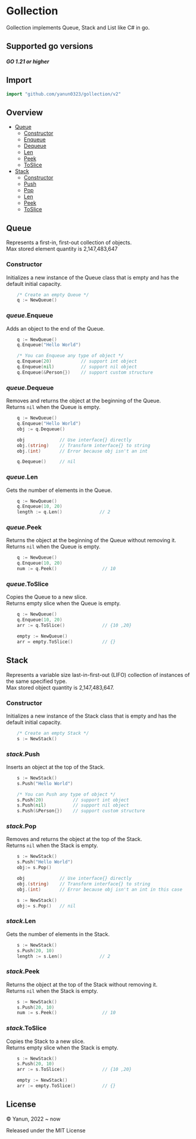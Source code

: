 # Gollection

Gollection implements Queue, Stack and List like C# in go.



## Supported go versions
#### _GO 1.21 or higher_



## Import
```go
import "github.com/yanun0323/gollection/v2"
```



## Overview
- [Queue](#Queue)
    - [Constructor](#Queue)
    - [Enqueue](#queueEnqueue)
    - [Dequeue](#queueDequeue)
    - [Len](#queueLen)
    - [Peek](#queuePeek)
    - [ToSlice](#queueToSlice)
- [Stack](#Stack)
    - [Constructor](#Stack)
    - [Push](#stackPush)
    - [Pop](#stackPop)
    - [Len](#stackLen)
    - [Peek](#stackPeek)
    - [ToSlice](#stackToSlice)


## Queue
Represents a first-in, first-out collection of objects.<br/>
Max stored element quantity is 2,147,483,647

### Constructor
Initializes a new instance of the Queue class that is empty and has the default initial capacity.
```go
    /* Create an empty Queue */
    q := NewQueue()
```
### *queue*.Enqueue
Adds an object to the end of the Queue.
```go
    q := NewQueue()
    q.Enqueue("Hello World")

    /* You can Enqueue any type of object */
    q.Enqueue(20)           // support int object
    q.Enqueue(nil)          // support nil object
    q.Enqueue(&Person{})    // support custom structure
```
### *queue*.Dequeue
Removes and returns the object at the beginning of the Queue.<br/>
Returns `nil` when the Queue is empty.
```go
    q := NewQueue()
    q.Enqueue("Hello World")
    obj := q.Dequeue()

    obj             // Use interface{} directly
    obj.(string)    // Transform interface{} to string
    obj.(int)       // Error because obj isn't an int

    q.Dequeue()     // nil
```
### *queue*.Len
Gets the number of elements in the Queue.
```go
    q := NewQueue()
    q.Enqueue(10, 20)
    length := q.Len()              // 2
```
### *queue*.Peek
Returns the object at the beginning of the Queue without removing it.<br/>
Returns `nil` when the Queue is empty.
```go
    q := NewQueue()
    q.Enqueue(10, 20)
    num := q.Peek()                 // 10

```
### *queue*.ToSlice
Copies the Queue to a new slice.<br/>
Returns empty slice when the Queue is empty.
```go
    q := NewQueue()
    q.Enqueue(10, 20)
    arr := q.ToSlice()              // {10 ,20}

    empty := NewQueue()
    arr = empty.ToSlice()           // {} 
```

## Stack
Represents a variable size last-in-first-out (LIFO) collection of instances of the same specified type.<br/>
Max stored object quantity is 2,147,483,647.

### Constructor
Initializes a new instance of the Stack class that is empty and has the default initial capacity.
```go
    /* Create an empty Stack */
    s := NewStack()
```
### *stack*.Push
Inserts an object at the top of the Stack.
```go
    s := NewStack()
    s.Push("Hello World")

    /* You can Push any type of object */
    s.Push(20)           // support int object
    s.Push(nil)          // support nil object
    s.Push(&Person{})    // support custom structure
```
### *stack*.Pop
Removes and returns the object at the top of the Stack.<br/>
Returns `nil` when the Stack is empty.
```go
    s := NewStack()
    s.Push("Hello World")
    obj:= s.Pop()

    obj             // Use interface{} directly
    obj.(string)    // Transform interface{} to string
    obj.(int)       // Error because obj isn't an int in this case

    s := NewStack()
    obj:= s.Pop()   // nil
```
### *stack*.Len
Gets the number of elements in the Stack.
```go
    s := NewStack()
    s.Push(20, 10)
    length := s.Len()              // 2
```
### *stack*.Peek
Returns the object at the top of the Stack without removing it.<br/>
Returns `nil` when the Stack is empty.
```go
    s := NewStack()
    s.Push(20, 10)
    num := s.Peek()                 // 10

```
### *stack*.ToSlice
Copies the Stack to a new slice.<br/>
Returns empty slice when the Stack is empty.
```go
    s := NewStack()
    s.Push(20, 10)
    arr := s.ToSlice()              // {10 ,20}

    empty := NewStack()
    arr := empty.ToSlice()          // {}
```

License
---

© Yanun, 2022 ~ now

Released under the MIT License


